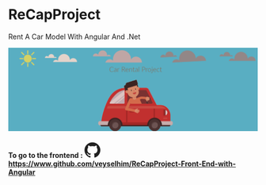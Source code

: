 # ReCapProject

Rent A Car Model With Angular And .Net

![alt text](https://github.com/veyselhim/ReCapProject/blob/master/banner.png?raw=true)

#### To go to the frontend : ![github](https://github.com/veyselhim/ReCapProject-Front-End-with-Angular/blob/main/angularProjeScreenShots/github.png) https://www.github.com/veyselhim/ReCapProject-Front-End-with-Angular

